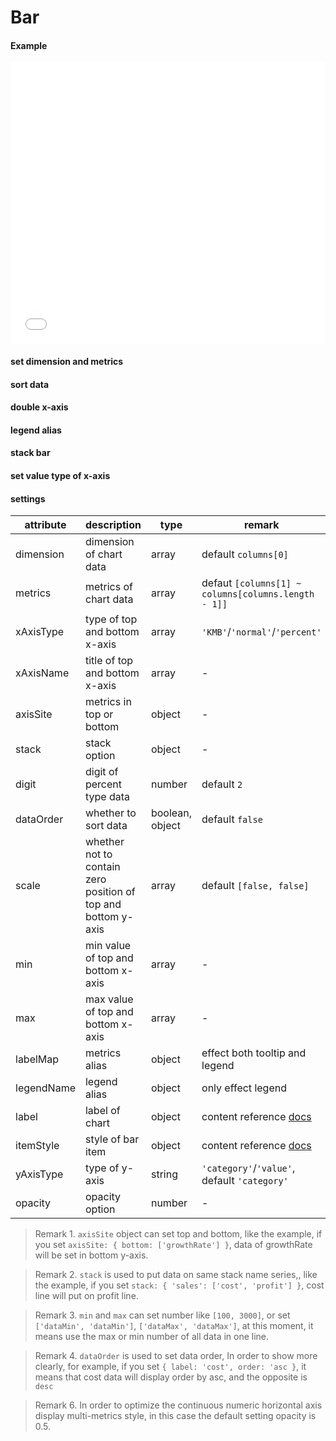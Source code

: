 # Bar

#### Example

<iframe width="100%" height="450" src="//jsfiddle.net/vue_echarts/m1hdcmf4/23/embedded/result,html,js/?bodyColor=fff" allowfullscreen="allowfullscreen" frameborder="0"></iframe>

#### set dimension and metrics

<vuep template="#order-dimesion"></vuep>

<script v-pre type="text/x-template" id="order-dimesion">
<template>
  <ve-bar :data="chartData" :settings="chartSettings"></ve-bar>
</template>

<script>
  export default {
    created: function () {
      this.chartData = {
        columns: ['date', 'cost', 'profit'],
        rows: [
          { 'date': '01/01', 'cost': 123, 'profit': 3 },
          { 'date': '01/02', 'cost': 1223, 'profit': 6 },
          { 'date': '01/03', 'cost': 2123, 'profit': 90 },
          { 'date': '01/04', 'cost': 4123, 'profit': 12 },
          { 'date': '01/05', 'cost': 3123, 'profit': 15 },
          { 'date': '01/06', 'cost': 7123, 'profit': 20 }
        ]
      }
      this.chartSettings = {
        dimension: ['cost'],
        metrics: ['profit']
      }
    }
  }
</script>
</script>

#### sort data

<vuep template="#order-bar"></vuep>

<script v-pre type="text/x-template" id="order-bar">
<template>
  <ve-bar :data="chartData" :settings="chartSettings"></ve-bar>
</template>

<script>
  export default {
    created: function () {
      this.chartData = {
        columns: ['date', 'cost', 'profit'],
        rows: [
          { 'date': '01/01', 'cost': 123, 'profit': 3 },
          { 'date': '01/02', 'cost': 1223, 'profit': 6 },
          { 'date': '01/03', 'cost': 2123, 'profit': 90 },
          { 'date': '01/04', 'cost': 4123, 'profit': 12 },
          { 'date': '01/05', 'cost': 3123, 'profit': 15 },
          { 'date': '01/06', 'cost': 7123, 'profit': 20 }
        ]
      }
      this.chartSettings = {
        metrics: ['profit'],
        dataOrder: {
          label: 'profit',
          order: 'desc'
        }
      }
    }
  }
</script>
</script>

#### double x-axis

<vuep template="#double-yAxis"></vuep>

<script v-pre type="text/x-template" id="double-yAxis">
<template>
  <ve-bar :data="chartData" :settings="chartSettings"></ve-bar>
</template>

<script>
  export default {
    created: function () {
      this.chartData = {
        columns: ['date', 'cost', 'profit'],
        rows: [
          { 'date': '01/01', 'cost': 123, 'profit': 3 },
          { 'date': '01/02', 'cost': 1223, 'profit': 6 },
          { 'date': '01/03', 'cost': 2123, 'profit': 90 },
          { 'date': '01/04', 'cost': 4123, 'profit': 12 },
          { 'date': '01/05', 'cost': 3123, 'profit': 15 },
          { 'date': '01/06', 'cost': 7123, 'profit': 20 }
        ]
      }
      this.chartSettings = {
        xAxisType: ['KMB', 'percent'],
        xAxisName: ['cost', 'profit'],
        axisSite: {
          top: ['profit']
        }
      }
    }
  }
</script>
</script>

#### legend alias

<vuep template="#stacked-bar"></vuep>

<script v-pre type="text/x-template" id="stacked-bar">
<template>
  <ve-bar :data="chartData" :settings="chartSettings"></ve-bar>
</template>

<script>
  export default {
    created: function () {
      this.chartData = {
        columns: ['date', 'cost', 'profit'],
        rows: [
          { 'date': '01/01', 'cost': 123, 'profit': 300 },
          { 'date': '01/02', 'cost': 1223, 'profit': 600 },
          { 'date': '01/03', 'cost': 2123, 'profit': 9000 },
          { 'date': '01/04', 'cost': 4123, 'profit': 1200 },
          { 'date': '01/05', 'cost': 3123, 'profit': 1500 },
          { 'date': '01/06', 'cost': 7123, 'profit': 2000 }
        ]
      }
      this.chartSettings =  {
        legendName: {
          'cost': 'costbiubiu～'
        }
      }
    }
  }
</script>
</script>

#### stack bar

<vuep template="#stacked-bar"></vuep>

<script v-pre type="text/x-template" id="stacked-bar">
<template>
  <ve-bar :data="chartData" :settings="chartSettings"></ve-bar>
</template>

<script>
  export default {
    created: function () {
      this.chartData = {
        columns: ['date', 'cost', 'profit'],
        rows: [
          { 'date': '01/01', 'cost': 123, 'profit': 300 },
          { 'date': '01/02', 'cost': 1223, 'profit': 600 },
          { 'date': '01/03', 'cost': 2123, 'profit': 9000 },
          { 'date': '01/04', 'cost': 4123, 'profit': 1200 },
          { 'date': '01/05', 'cost': 3123, 'profit': 1500 },
          { 'date': '01/06', 'cost': 7123, 'profit': 2000 }
        ]
      }
      this.chartSettings =  {
        stack: {
          'xxx': ['cost', 'profit']
        }
      }
    }
  }
</script>
</script>

#### set value type of x-axis

<vuep template="#set-value-axis"></vuep>

<script v-pre type="text/x-template" id="set-value-axis">
<template>
  <ve-bar :data="chartData" :settings="chartSettings"></ve-bar>
</template>

<script>
  export default {
    created: function () {
      this.chartData = {
        columns: ['date', 'resume', 'uplevel'],
        rows: [
          { 'date': 10, 'resume': 123, 'uplevel': 1213 },
          { 'date': 11, 'resume': 1223, 'uplevel': 3116 },
          { 'date': 12, 'resume': 2123, 'uplevel': 4119 },
          { 'date': 20, 'resume': 4123, 'uplevel': 1112 },
          { 'date': 21, 'resume': 3123, 'uplevel': 4115 },
          { 'date': 25, 'resume': 7123, 'uplevel': 1212 }
        ]
      }
      this.chartSettings = {
        yAxisType: 'value'
      }
    }
  }
</script>
</script>

#### settings

| attribute | description | type | remark |
| --- | --- | --- | --- |
| dimension | dimension of chart data | array | default `columns[0]` |
| metrics | metrics of chart data | array | defaut `[columns[1] ~ columns[columns.length - 1]]` |
| xAxisType | type of top and bottom x-axis | array |`'KMB'`/`'normal'`/`'percent'` |
| xAxisName | title of top and bottom x-axis | array | - |
| axisSite | metrics in top or bottom | object | - |
| stack | stack option | object | - |
| digit | digit of percent type data | number | default `2` |
| dataOrder | whether to sort data | boolean, object | default `false` |
| scale | whether not to contain zero position of top and bottom y-axis | array | default `[false, false]`|
| min | min value of top and bottom x-axis | array | - |
| max | max value of top and bottom x-axis | array | - |
| labelMap | metrics alias | object | effect both tooltip and legend |
| legendName | legend alias | object | only effect legend |
| label | label of chart | object | content reference [docs](http://ecomfe.github.io/echarts-doc/public/en/option.html#series-bar.label) |
| itemStyle | style of bar item | object | content reference [docs](http://ecomfe.github.io/echarts-doc/public/en/option.html#series-bar.itemStyle) |
| yAxisType | type of y-axis | string | `'category'`/`'value'`, default `'category'` |
| opacity | opacity option | number | - |

> Remark 1. `axisSite` object can set top and bottom, like the example, if you set `axisSite: { bottom: ['growthRate'] }`, data of growthRate will be set in bottom y-axis.

> Remark 2. `stack` is used to put data on same stack name series,, like the example, if you set `stack: { 'sales': ['cost', 'profit'] }`, cost line will put on profit line.

> Remark 3. `min` and `max` can set number like `[100, 3000]`, or set `['dataMin', 'dataMin']`, `['dataMax', 'dataMax']`, at this moment, it means use the max or min number of all data in one line.

> Remark 4. `dataOrder` is used to set data order, In order to show more clearly, for example, if you set `{ label: 'cost', order: 'asc }`, it means that cost data will display order by asc, and the opposite is `desc`

> Remark 6. In order to optimize the continuous numeric horizontal axis display multi-metrics style, in this case the default setting opacity is 0.5.
